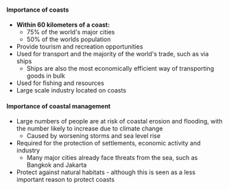 #### Importance of coasts
- **Within 60 kilometers of a coast:**
	- 75% of the world's major cities
	- 50% of the worlds population
- Provide tourism and recreation opportunities
- Used for transport and the majority of the world's trade, such as via ships
	- Ships are also the most economically efficient way of transporting goods in bulk
- Used for fishing and resources
- Large scale industry located on coasts
#### Importance of coastal management
- Large numbers of people are at risk of coastal erosion and flooding, with the number likely to increase due to climate change 
	- Caused by worsening storms and sea level rise
- Required for the protection of settlements, economic activity and industry
	- Many major cities already face threats from the sea, such as Bangkok and Jakarta
- Protect against natural habitats - although this is seen as a less important reason to protect coasts




